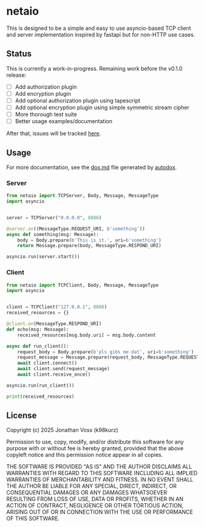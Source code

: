 # netaio

This is designed to be a simple and easy to use asyncio-based TCP client and
server implementation inspired by fastapi but for non-HTTP use cases.

## Status

This is currently a work-in-progress. Remaining work before the v0.1.0 release:

- [ ] Add authorization plugin
- [ ] Add encryption plugin
- [ ] Add optional authorization plugin using tapescript
- [ ] Add optional encryption plugin using simple symmetric stream cipher
- [ ] More thorough test suite
- [ ] Better usage examples/documentation

After that, issues will be tracked [here](https://github.com/k98kurz/netaio/issues).

## Usage

For more documentation, see the
[dox.md](https://github.com/k98kurz/netaio/blob/main/dox.md) file generated by
[autodox](https://pypi.org/project/autodox/).

### Server

```python
from netaio import TCPServer, Body, Message, MessageType
import asyncio


server = TCPServer("0.0.0.0", 8888)

@server.on((MessageType.REQUEST_URI, b'something'))
async def something(msg: Message):
    body = Body.prepare(b'This is it.', uri=b'something')
    return Message.prepare(body, MessageType.RESPOND_URI)

asyncio.run(server.start())
```

### Client

```python
from netaio import TCPClient, Body, Message, MessageType
import asyncio


client = TCPClient("127.0.0.1", 8888)
received_resources = {}

@client.on(MessageType.RESPOND_URI)
def echo(msg: Message):
    received_resources[msg.body.uri] = msg.body.content

async def run_client():
    request_body = Body.prepare(b'pls gibs me dat', uri=b'something')
    request_message = Message.prepare(request_body, MessageType.REQUEST_URI)
    await client.connect()
    await client.send(request_message)
    await client.receive_once()

asyncio.run(run_client())

print(received_resources)
```

## License

Copyright (c) 2025 Jonathan Voss (k98kurz)

Permission to use, copy, modify, and/or distribute this software
for any purpose with or without fee is hereby granted, provided
that the above copyleft notice and this permission notice appear in
all copies.

THE SOFTWARE IS PROVIDED "AS IS" AND THE AUTHOR DISCLAIMS ALL
WARRANTIES WITH REGARD TO THIS SOFTWARE INCLUDING ALL IMPLIED
WARRANTIES OF MERCHANTABILITY AND FITNESS. IN NO EVENT SHALL THE
AUTHOR BE LIABLE FOR ANY SPECIAL, DIRECT, INDIRECT, OR
CONSEQUENTIAL DAMAGES OR ANY DAMAGES WHATSOEVER RESULTING FROM LOSS
OF USE, DATA OR PROFITS, WHETHER IN AN ACTION OF CONTRACT,
NEGLIGENCE OR OTHER TORTIOUS ACTION, ARISING OUT OF OR IN
CONNECTION WITH THE USE OR PERFORMANCE OF THIS SOFTWARE.

